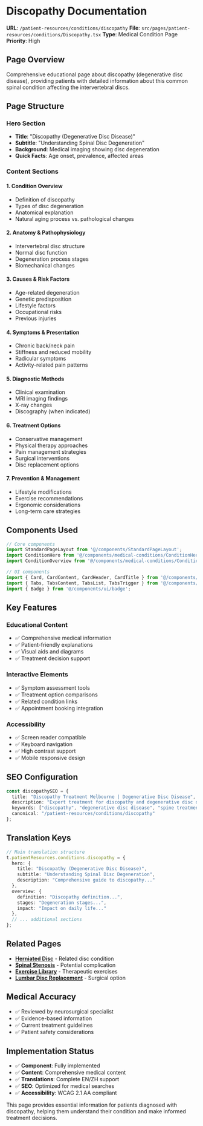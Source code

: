 # Discopathy Documentation

**URL**: `/patient-resources/conditions/discopathy`
**File**: `src/pages/patient-resources/conditions/Discopathy.tsx`
**Type**: Medical Condition Page
**Priority**: High

## Page Overview

Comprehensive educational page about discopathy (degenerative disc disease), providing patients with detailed information about this common spinal condition affecting the intervertebral discs.

## Page Structure

### **Hero Section**
- **Title**: "Discopathy (Degenerative Disc Disease)"
- **Subtitle**: "Understanding Spinal Disc Degeneration"
- **Background**: Medical imaging showing disc degeneration
- **Quick Facts**: Age onset, prevalence, affected areas

### **Content Sections**

#### 1. **Condition Overview**
- Definition of discopathy
- Types of disc degeneration
- Anatomical explanation
- Natural aging process vs. pathological changes

#### 2. **Anatomy & Pathophysiology**
- Intervertebral disc structure
- Normal disc function
- Degeneration process stages
- Biomechanical changes

#### 3. **Causes & Risk Factors**
- Age-related degeneration
- Genetic predisposition
- Lifestyle factors
- Occupational risks
- Previous injuries

#### 4. **Symptoms & Presentation**
- Chronic back/neck pain
- Stiffness and reduced mobility
- Radicular symptoms
- Activity-related pain patterns

#### 5. **Diagnostic Methods**
- Clinical examination
- MRI imaging findings
- X-ray changes
- Discography (when indicated)

#### 6. **Treatment Options**
- Conservative management
- Physical therapy approaches
- Pain management strategies
- Surgical interventions
- Disc replacement options

#### 7. **Prevention & Management**
- Lifestyle modifications
- Exercise recommendations
- Ergonomic considerations
- Long-term care strategies

## Components Used

```typescript
// Core components
import StandardPageLayout from '@/components/StandardPageLayout';
import ConditionHero from '@/components/medical-conditions/ConditionHero';
import ConditionOverview from '@/components/medical-conditions/ConditionOverview';

// UI components
import { Card, CardContent, CardHeader, CardTitle } from '@/components/ui/card';
import { Tabs, TabsContent, TabsList, TabsTrigger } from '@/components/ui/tabs';
import { Badge } from '@/components/ui/badge';
```

## Key Features

### **Educational Content**
- ✅ Comprehensive medical information
- ✅ Patient-friendly explanations
- ✅ Visual aids and diagrams
- ✅ Treatment decision support

### **Interactive Elements**
- ✅ Symptom assessment tools
- ✅ Treatment option comparisons
- ✅ Related condition links
- ✅ Appointment booking integration

### **Accessibility**
- ✅ Screen reader compatible
- ✅ Keyboard navigation
- ✅ High contrast support
- ✅ Mobile responsive design

## SEO Configuration

```typescript
const discopathySEO = {
  title: "Discopathy Treatment Melbourne | Degenerative Disc Disease",
  description: "Expert treatment for discopathy and degenerative disc disease. Learn about symptoms, diagnosis, and advanced treatment options from leading neurosurgeon Dr. Ales Aliashkevich.",
  keywords: ["discopathy", "degenerative disc disease", "spine treatment", "disc degeneration", "back pain"],
  canonical: "/patient-resources/conditions/discopathy"
};
```

## Translation Keys

```typescript
// Main translation structure
t.patientResources.conditions.discopathy = {
  hero: {
    title: "Discopathy (Degenerative Disc Disease)",
    subtitle: "Understanding Spinal Disc Degeneration",
    description: "Comprehensive guide to discopathy..."
  },
  overview: {
    definition: "Discopathy definition...",
    stages: "Degeneration stages...",
    impact: "Impact on daily life..."
  },
  // ... additional sections
};
```

## Related Pages

- **[Herniated Disc](./herniated-disc.md)** - Related disc condition
- **[Spinal Stenosis](./spinal-stenosis.md)** - Potential complication
- **[Exercise Library](../exercise-library.md)** - Therapeutic exercises
- **[Lumbar Disc Replacement](../../expertise/lumbar-disc-replacement.md)** - Surgical option

## Medical Accuracy

- ✅ Reviewed by neurosurgical specialist
- ✅ Evidence-based information
- ✅ Current treatment guidelines
- ✅ Patient safety considerations

## Implementation Status

- ✅ **Component**: Fully implemented
- ✅ **Content**: Comprehensive medical content
- ✅ **Translations**: Complete EN/ZH support
- ✅ **SEO**: Optimized for medical searches
- ✅ **Accessibility**: WCAG 2.1 AA compliant

This page provides essential information for patients diagnosed with discopathy, helping them understand their condition and make informed treatment decisions.
